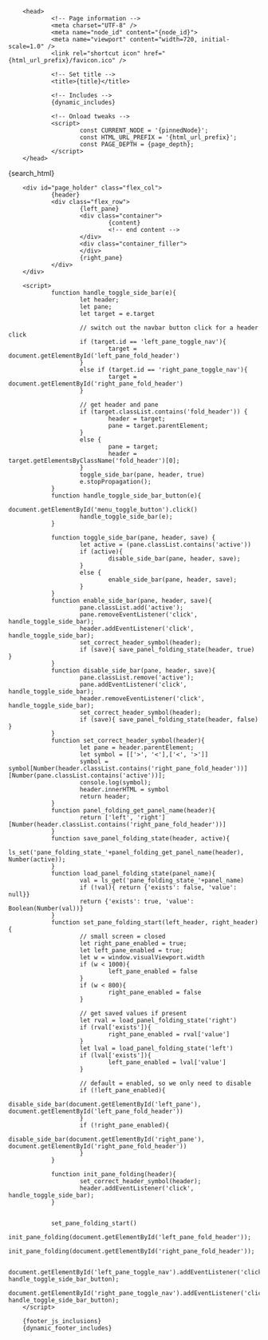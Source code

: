 <!DOCTYPE html>

<html lang="en">

        <head>
                <!-- Page information -->
                <meta charset="UTF-8" />
                <meta name="node_id" content="{node_id}">
                <meta name="viewport" content="width=720, initial-scale=1.0" />
                <link rel="shortcut icon" href="{html_url_prefix}/favicon.ico" />

                <!-- Set title -->
                <title>{title}</title>

                <!-- Includes -->
                {dynamic_includes}

                <!-- Onload tweaks -->
                <script>
                        const CURRENT_NODE = '{pinnedNode}';
                        const HTML_URL_PREFIX = '{html_url_prefix}';
                        const PAGE_DEPTH = {page_depth};
                </script>
        </head>

<body class="theme-obs-light">
        <div id="antiflash" style="display: none;"></div>
        <script>
                document.getElementById('antiflash').style.display = 'block';
        </script>
        {search_html}

        <div id="page_holder" class="flex_col">
                {header}
                <div class="flex_row">
                        {left_pane}
                        <div class="container">
                                {content}
                                <!-- end content -->
                        </div>
                        <div class="container_filler">
                        </div>
                        {right_pane}
                </div>
        </div>

        <script>
                function handle_toggle_side_bar(e){
                        let header;
                        let pane; 
                        let target = e.target

                        // switch out the navbar button click for a header click
                        if (target.id == 'left_pane_toggle_nav'){
                                target = document.getElementById('left_pane_fold_header')
                        }
                        else if (target.id == 'right_pane_toggle_nav'){
                                target = document.getElementById('right_pane_fold_header')
                        }

                        // get header and pane
                        if (target.classList.contains('fold_header')) {
                                header = target;
                                pane = target.parentElement;
                        }
                        else {
                                pane = target;
                                header = target.getElementsByClassName('fold_header')[0];
                        }
                        toggle_side_bar(pane, header, true)
                        e.stopPropagation();
                }
                function handle_toggle_side_bar_button(e){
                        document.getElementById('menu_toggle_button').click()
                        handle_toggle_side_bar(e);
                }

                function toggle_side_bar(pane, header, save) {
                        let active = (pane.classList.contains('active'))
                        if (active){
                                disable_side_bar(pane, header, save);
                        }
                        else {
                                enable_side_bar(pane, header, save);
                        }
                }
                function enable_side_bar(pane, header, save){
                        pane.classList.add('active');
                        pane.removeEventListener('click', handle_toggle_side_bar);
                        header.addEventListener('click', handle_toggle_side_bar);
                        set_correct_header_symbol(header);
                        if (save){ save_panel_folding_state(header, true) }
                }
                function disable_side_bar(pane, header, save){
                        pane.classList.remove('active');
                        pane.addEventListener('click', handle_toggle_side_bar);
                        header.removeEventListener('click', handle_toggle_side_bar);
                        set_correct_header_symbol(header);
                        if (save){ save_panel_folding_state(header, false) }
                }
                function set_correct_header_symbol(header){
                        let pane = header.parentElement;
                        let symbol = [['>', '<'],['<', '>']]
                        symbol = symbol[Number(header.classList.contains('right_pane_fold_header'))][Number(pane.classList.contains('active'))];
                        console.log(symbol);
                        header.innerHTML = symbol
                        return header;
                }
                function panel_folding_get_panel_name(header){
                        return ['left', 'right'][Number(header.classList.contains('right_pane_fold_header'))]
                }
                function save_panel_folding_state(header, active){
                        ls_set('pane_folding_state_'+panel_folding_get_panel_name(header), Number(active));
                }
                function load_panel_folding_state(panel_name){
                        val = ls_get('pane_folding_state_'+panel_name)
                        if (!val){ return {'exists': false, 'value': null}}
                        return {'exists': true, 'value': Boolean(Number(val))}
                }
                function set_pane_folding_start(left_header, right_header){
                        // small screen = closed
                        let right_pane_enabled = true;
                        let left_pane_enabled = true;
                        let w = window.visualViewport.width
                        if (w < 1000){
                                left_pane_enabled = false
                        }
                        if (w < 800){
                                right_pane_enabled = false
                        }

                        // get saved values if present
                        let rval = load_panel_folding_state('right')
                        if (rval['exists']){
                                right_pane_enabled = rval['value']
                        }
                        let lval = load_panel_folding_state('left')
                        if (lval['exists']){
                                left_pane_enabled = lval['value']
                        }

                        // default = enabled, so we only need to disable
                        if (!left_pane_enabled){
                                disable_side_bar(document.getElementById('left_pane'), document.getElementById('left_pane_fold_header'))
                        }
                        if (!right_pane_enabled){
                                disable_side_bar(document.getElementById('right_pane'), document.getElementById('right_pane_fold_header'))
                        }
                }

                function init_pane_folding(header){
                        set_correct_header_symbol(header);
                        header.addEventListener('click', handle_toggle_side_bar);
                }
                
                
                set_pane_folding_start()
                init_pane_folding(document.getElementById('left_pane_fold_header'));
                init_pane_folding(document.getElementById('right_pane_fold_header'));

                document.getElementById('left_pane_toggle_nav').addEventListener('click', handle_toggle_side_bar_button);
                document.getElementById('right_pane_toggle_nav').addEventListener('click', handle_toggle_side_bar_button);
        </script>

        {footer_js_inclusions}
        {dynamic_footer_includes}



</body>
</html>